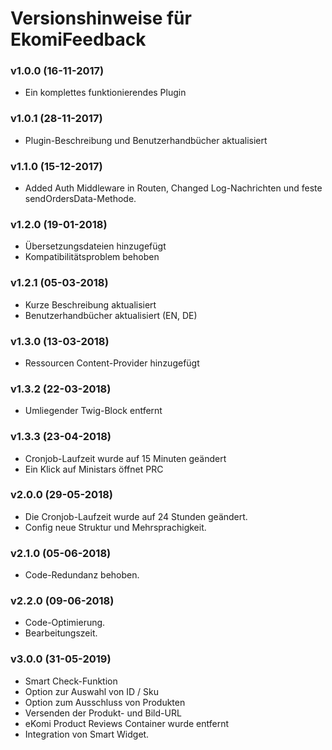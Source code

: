 # Versionshinweise für EkomiFeedback

### v1.0.0 (16-11-2017)

- Ein komplettes funktionierendes Plugin

### v1.0.1 (28-11-2017)

- Plugin-Beschreibung und Benutzerhandbücher aktualisiert

### v1.1.0 (15-12-2017)

- Added Auth Middleware in Routen, Changed Log-Nachrichten und feste sendOrdersData-Methode.

### v1.2.0 (19-01-2018)

- Übersetzungsdateien hinzugefügt
- Kompatibilitätsproblem behoben

### v1.2.1 (05-03-2018)

- Kurze Beschreibung aktualisiert
- Benutzerhandbücher aktualisiert (EN, DE)

### v1.3.0 (13-03-2018)

- Ressourcen Content-Provider hinzugefügt

### v1.3.2 (22-03-2018)

- Umliegender Twig-Block entfernt

### v1.3.3 (23-04-2018)

- Cronjob-Laufzeit wurde auf 15 Minuten geändert
- Ein Klick auf Ministars öffnet PRC

### v2.0.0 (29-05-2018)

- Die Cronjob-Laufzeit wurde auf 24 Stunden geändert.
- Config neue Struktur und Mehrsprachigkeit.

### v2.1.0 (05-06-2018)

- Code-Redundanz behoben.

### v2.2.0 (09-06-2018)

- Code-Optimierung.
- Bearbeitungszeit.


### v3.0.0 (31-05-2019)

- Smart Check-Funktion
- Option zur Auswahl von ID / Sku
- Option zum Ausschluss von Produkten
- Versenden der Produkt- und Bild-URL
- eKomi Product Reviews Container wurde entfernt
- Integration von Smart Widget. 